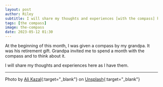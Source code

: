```yaml
---
layout: post
author: Riley
subtitle: I will share my thoughts and experiences [with the compass] here as I have them.
tags: [the compass]
image: the-compass
date: 2023-05-12 01:30
---
```

At the beginning of this month, I was given a compass by my grandpa. It was his retirement gift. Grandpa invited me to spend a month with the compass and to think about it.

I will share my thoughts and experiences here as I have them.

<!-- Bullet list of all the things I've learned: -->

* * *

Photo by [Ali Kazal](https://unsplash.com/@lureofadventure?utm_source=unsplash&utm_medium=referral&utm_content=creditCopyText){:target="_blank"} on [Unsplash](https://unsplash.com/photos/UU69D-_nwPI?utm_source=unsplash&utm_medium=referral&utm_content=creditCopyText){:target="_blank"}

